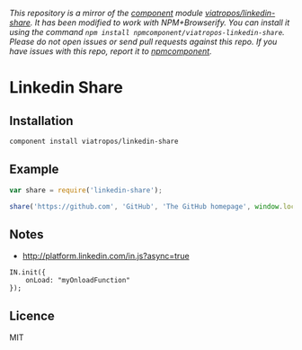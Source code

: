 *This repository is a mirror of the [component](http://component.io) module [viatropos/linkedin-share](http://github.com/viatropos/linkedin-share). It has been modified to work with NPM+Browserify. You can install it using the command `npm install npmcomponent/viatropos-linkedin-share`. Please do not open issues or send pull requests against this repo. If you have issues with this repo, report it to [npmcomponent](https://github.com/airportyh/npmcomponent).*
# Linkedin Share

## Installation

```bash
component install viatropos/linkedin-share
```

## Example

```js
var share = require('linkedin-share');

share('https://github.com', 'GitHub', 'The GitHub homepage', window.location);
```

## Notes

- http://platform.linkedin.com/in.js?async=true

```
IN.init({
    onLoad: "myOnloadFunction"
});
```

## Licence

MIT